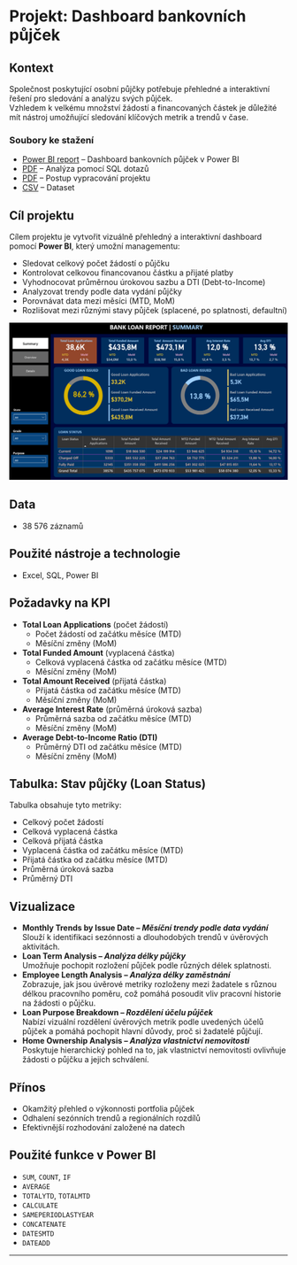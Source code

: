 #  Projekt: Dashboard bankovních půjček

## Kontext
Společnost poskytující osobní půjčky potřebuje přehledné a interaktivní řešení pro sledování a analýzu svých půjček.  
Vzhledem k velkému množství žádostí a financovaných částek je důležité mít nástroj umožňující sledování klíčových metrik a trendů v čase.

###  Soubory ke stažení
-  [Power BI report](Bank%20Loan%20Report.pbix) – Dashboard bankovních půjček v Power BI
-  [PDF](Dashboard%20bankovních%20půjček%20SQL%20dotazy.pdf) – Analýza pomocí SQL dotazů
-  [PDF](Dashboard%20bankovních%20půjček%20postup.pdf) – Postup vypracování projektu
-  [CSV](bank_loan_data.csv) – Dataset


## Cíl projektu
Cílem projektu je vytvořit vizuálně přehledný a interaktivní dashboard pomocí **Power BI**, který umožní managementu:
- Sledovat celkový počet žádostí o půjčku
- Kontrolovat celkovou financovanou částku a přijaté platby
- Vyhodnocovat průměrnou úrokovou sazbu a DTI (Debt-to-Income)
- Analyzovat trendy podle data vydání půjčky
- Porovnávat data mezi měsíci (MTD, MoM)
- Rozlišovat mezi různými stavy půjček (splacené, po splatnosti, defaultní)

![Výsledný graf](bank01.png)


## Data
- 38 576 záznamů


## Použité nástroje a technologie
- Excel, SQL, Power BI


##  Požadavky na KPI
- **Total Loan Applications** (počet žádostí)
  - Počet žádostí od začátku měsíce (MTD)
  - Měsíční změny (MoM)
- **Total Funded Amount** (vyplacená částka)
  - Celková vyplacená částka od začátku měsíce (MTD)
  - Měsíční změny (MoM)
- **Total Amount Received** (přijatá částka)
  - Přijatá částka od začátku měsíce (MTD)
  - Měsíční změny (MoM)
- **Average Interest Rate** (průměrná úroková sazba)
  - Průměrná sazba od začátku měsíce (MTD)
  - Měsíční změny (MoM)
- **Average Debt-to-Income Ratio (DTI)**
  - Průměrný DTI od začátku měsíce (MTD)
  - Měsíční změny (MoM)



##  Tabulka: Stav půjčky (Loan Status)
Tabulka obsahuje tyto metriky:
- Celkový počet žádostí
- Celková vyplacená částka
- Celková přijatá částka
- Vyplacená částka od začátku měsíce (MTD)
- Přijatá částka od začátku měsíce (MTD)
- Průměrná úroková sazba
- Průměrný DTI



##  Vizualizace
- **Monthly Trends by Issue Date – _Měsíční trendy podle data vydání_**  
Slouží k identifikaci sezónnosti a dlouhodobých trendů v úvěrových aktivitách.
- **Loan Term Analysis – _Analýza délky půjčky_**  
Umožňuje pochopit rozložení půjček podle různých délek splatnosti.
- **Employee Length Analysis – _Analýza délky zaměstnání_**  
Zobrazuje, jak jsou úvěrové metriky rozloženy mezi žadatele s různou délkou pracovního poměru, což pomáhá posoudit vliv pracovní historie na žádosti o půjčku.
- **Loan Purpose Breakdown – _Rozdělení účelu půjček_**  
Nabízí vizuální rozdělení úvěrových metrik podle uvedených účelů půjček a pomáhá pochopit hlavní důvody, proč si žadatelé půjčují.
- **Home Ownership Analysis – _Analýza vlastnictví nemovitosti_**  
Poskytuje hierarchický pohled na to, jak vlastnictví nemovitosti ovlivňuje žádosti o půjčku a jejich schválení.




##  Přínos
- Okamžitý přehled o výkonnosti portfolia půjček
- Odhalení sezónních trendů a regionálních rozdílů
- Efektivnější rozhodování založené na datech



##  Použité funkce v Power BI
- `SUM`, `COUNT`, `IF`
- `AVERAGE`
- `TOTALYTD`, `TOTALMTD`
- `CALCULATE`
- `SAMEPERIODLASTYEAR`
- `CONCATENATE`
- `DATESMTD`
- `DATEADD`

---
